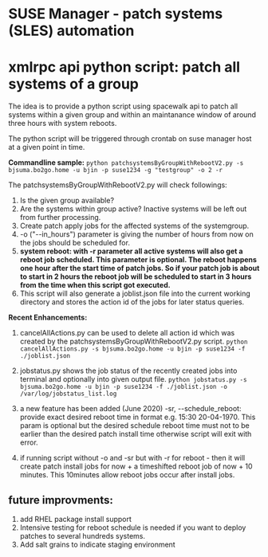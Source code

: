 # SUSE Manager - patch systems (SLES) automation
# xmlrpc api python script: patch all systems of a group

The idea is to provide a python script using spacewalk api to patch all systems within a given group and within an maintanance window of around three hours with system reboots.

The python script will be triggered through crontab on suse manager host at a given point in time.

__Commandline sample:__
`python patchsystemsByGroupWithRebootV2.py -s bjsuma.bo2go.home -u bjin -p suse1234 -g "testgroup" -o 2 -r`

The patchsystemsByGroupWithRebootV2.py will check followings:
1. Is the given group available?
2. Are the systems within group active? Inactive systems will be left out from further processing.
3. Create patch apply jobs for the affected systems of the systemgroup.
4. -o ("--in_hours") parameter is giving the number of hours from now on the jobs should be scheduled for.  
5. __system reboot: with -r parameter all active systems will also get a reboot job scheduled. This parameter is optional. The reboot happens one hour after the start time of patch jobs. So if your patch job is about to start in 2 hours the reboot job will be scheduled to start in 3 hours from the time when this script got executed.__
6. This script will also generate a joblist.json file into the current working directory and stores the action id of the jobs for later status queries.


__Recent Enhancements:__
1. cancelAllActions.py can be used to delete all action id which was created by the patchsystemsByGroupWithRebootV2.py script. 
`python cancelAllActions.py -s bjsuma.bo2go.home -u bjin -p suse1234 -f ./joblist.json`
2. jobstatus.py shows the job status of the recently created jobs into terminal and optionally into given output file.
`python jobstatus.py -s bjsuma.bo2go.home -u bjin -p suse1234 -f ./joblist.json -o /var/log/jobstatus_list.log`

3. a new feature has been added (June 2020)
-sr, --schedule_reboot: provide exact desired reboot time in format e.g. 15:30 20-04-1970. This param is optional but the desired schedule reboot time must not to be earlier than the desired patch install time otherwise script will exit with error.

4. if running script without -o and -sr but with -r for reboot - then it will create patch install jobs for now + a timeshifted reboot job of now + 10 minutes. This 10minutes allow reboot jobs occur after install jobs.
   

## future improvments:
1. add RHEL package install support
2. Intensive testing for reboot schedule is needed if you want to deploy patches to several hundreds systems.
3. Add salt grains to indicate staging environment
